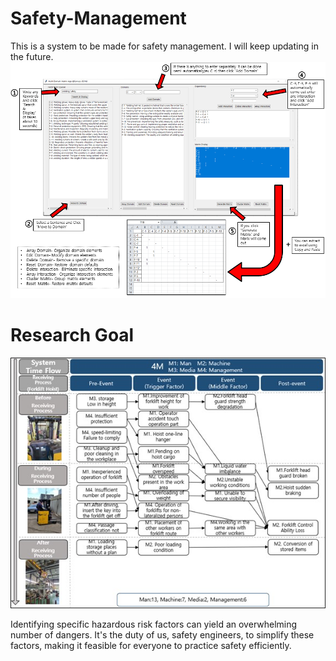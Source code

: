 # Safety-Management
This is a system to be made for safety management. I will keep updating in the future.
![manual](Manual.PNG)

# Research Goal
![reason](Reason.jpg)

Identifying specific hazardous risk factors can yield an overwhelming number of dangers.
It's the duty of us, safety engineers, to simplify these factors, making it feasible for everyone to practice safety efficiently.
